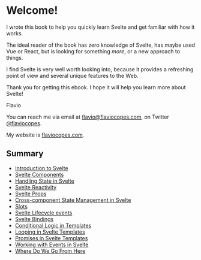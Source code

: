 # Welcome!

I wrote this book to help you quickly learn Svelte and get familiar with how it works.

The ideal reader of the book has zero knowledge of Svelte, has maybe used Vue or React, but is looking for something _more_, or a new approach to things.

I find Svelte is very well worth looking into, because it provides a refreshing point of view and several unique features to the Web.

Thank you for getting this ebook. I hope it will help you learn more about Svelte!

Flavio

You can reach me via email at [flavio@flaviocopes.com](mailto:flavio@flaviocopes.com), on Twitter [@flaviocopes](https://twitter.com/flaviocopes).

My website is [flaviocopes.com](https://flaviocopes.com).

## Summary

- [Introduction to Svelte](content/Introduction%20to%20Svelte.md)
- [Svelte Components](content/Svelte%20Components.md)
- [Handling State in Svelte](content/Handling%20State%20in%20Svelte.md)
- [Svelte Reactivity](content/Svelte%20Reactivity.md)
- [Svelte Props](content/Svelte%20Props.md)
- [Cross-component State Management in Svelte](content/Cross-component%20State%20Management%20in%20Svelte.md)
- [Slots](content/Svelte%20Slots.md)
- [Svelte Lifecycle events](content/Svelte%20Lifecycle%20Events.md)
- [Svelte Bindings](content/Svelte%20Bindings.md)
- [Conditional Logic in Templates](content/Conditional%20Logic%20in%20Templates.md)
- [Looping in Svelte Templates](content/Looping%20in%20Svelte%20Templates.md)
- [Promises in Svelte Templates](content/Promises%20in%20Svelte%20Templates.md)
- [Working with Events in Svelte](content/Working%20with%20Events%20in%20Svelte.md)
- [Where Do We Go From Here](content/Where%20Do%20We%20Go%20From%20Here.md)
